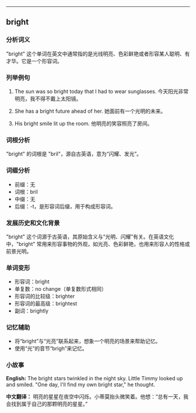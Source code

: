 
---------------
## bright
### 分析词义
"bright" 这个单词在英文中通常指的是光线明亮、色彩鲜艳或者形容某人聪明、有才华。它是一个形容词。

### 列举例句
1. The sun was so bright today that I had to wear sunglasses.
   今天阳光非常明亮，我不得不戴上太阳镜。

2. She has a bright future ahead of her.
   她面前有一个光明的未来。

3. His bright smile lit up the room.
   他明亮的笑容照亮了房间。

### 词根分析
"bright" 的词根是 "bril"，源自古英语，意为“闪耀、发光”。

### 词缀分析
- 前缀：无
- 词根：bril
- 中缀：无
- 后缀：-t，是形容词后缀，用于构成形容词。

### 发展历史和文化背景
"bright" 这个词源于古英语，其原始含义与“光明、闪耀”有关。在英语文化中，"bright" 常用来形容事物的外观，如光亮、色彩鲜艳，也用来形容人的性格或前景光明。

### 单词变形
- 形容词：bright
- 单复数：no change（单复数形式相同）
- 形容词的比较级：brighter
- 形容词的最高级：brightest
- 副词：brightly

### 记忆辅助
- 将“bright”与“光亮”联系起来，想象一个明亮的场景来帮助记忆。
- 使用“光”的音节“brigh”来记忆。

### 小故事
**English:**
The bright stars twinkled in the night sky. Little Timmy looked up and smiled. "One day, I'll find my own bright star," he thought.

**中文翻译：**
明亮的星星在夜空中闪烁。小蒂莫抬头微笑着。他想：“总有一天，我会找到属于自己的那颗明亮的星星。”

